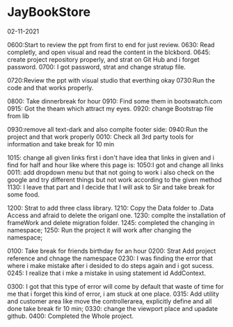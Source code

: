 # JayBookStore

02-11-2021

0600:Start to review the ppt from first to end for just review.
0630: Read completly, and open visual and read the content in the blckbord.
0645: create project repository properly, and strat on Git Hub and i forget password.
0700: I got password, strat and change stratup file.

0720:Review the ppt with visual studio that everthing okay
0730:Run the code and that works properly.

0800: Take dinnerbreak for hour
0910: Find some them in bootswatch.com
0915: Got the theam which attract my eyes.
0920: change Bootstrap file from lib

0930:remove all text-dark and also complte footer side:
0940:Run the project and that work properly
0010: Check all 3rd party tools for information and take break for 10 min

1015: change all given links first i don't have idea that links in given and i find for half and hour like where this page is:
1050:I got and change all links
0011: add dropdown menu but that not going to work i also check on the google and try different things but not work according to the given method
1130: I leave that part and I decide that I will ask to Sir and take break for some food.

1200: Strat to add three class library.
1210: Copy the Data folder to .Data Access and afraid to delete the origanl one.
1230: complte the installation of frameWork and delete migration folder.
1245: completed the changing in namespace;
1250: Run the project it will work after changing the namespace;

0100: Take break for friends birthday for an hour
0200: Strat Add project reference and chnage the namespace
0230: I was finding the error that where i make mistake after i desided to do steps again and i got sucess.
0245: I realize that i mke a mistake in using statement id AddContext.

0300: I got that this type of error will come by default that waste of time for me that i forget this kind of error, i am stuck at one place.
0315: Add utility and customer area like move the controllerarea, explicitly define and all done take break fir 10 min;
0330: change the viewport place and upadate github.
0400: Completed the Whole project.

